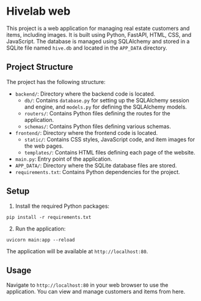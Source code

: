 # Hivelab web

This project is a web application for managing real estate customers and items, including images. It is built using Python, FastAPI, HTML, CSS, and JavaScript. The database is managed using SQLAlchemy and stored in a SQLite file named `hive.db` and located in the `APP_DATA` directory.

## Project Structure

The project has the following structure:

- `backend/`: Directory where the backend code is located.
    - `db/`: Contains `database.py` for setting up the SQLAlchemy session and engine, and `models.py` for defining the SQLAlchemy models.
    - `routers/`: Contains Python files defining the routes for the application.
    - `schemas/`: Contains Python files defining various schemas.
- `frontend/`: Directory where the frontend code is located.
    - `static/`: Contains CSS styles, JavaScript code, and item images for the web pages.
    - `templates/`: Contains HTML files defining each page of the website.
- `main.py`: Entry point of the application.
- `APP_DATA/`: Directory where the SQLite database files are stored.
- `requirements.txt`: Contains Python dependencies for the project.

## Setup

1. Install the required Python packages:

```
pip install -r requirements.txt
```

2. Run the application:

```
uvicorn main:app --reload
```

The application will be available at `http://localhost:80`.

## Usage

Navigate to `http://localhost:80` in your web browser to use the application. You can view and manage customers and items from here.